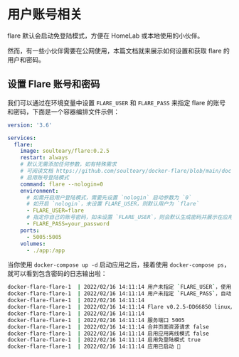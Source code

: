 # 用户账号相关

flare 默认会启动免登陆模式，方便在 HomeLab 或本地使用的小伙伴。

然而，有一些小伙伴需要在公网使用，本篇文档就来展示如何设置和获取 flare 的用户和密码。

## 设置 Flare 账号和密码

我们可以通过在环境变量中设置 `FLARE_USER` 和 `FLARE_PASS` 来指定 flare 的账号和密码，下面是一个容器编排文件示例：

```yaml
version: '3.6'

services:
  flare:
    image: soulteary/flare:0.2.5
    restart: always
    # 默认无需添加任何参数，如有特殊需求
    # 可阅读文档 https://github.com/soulteary/docker-flare/blob/main/docs/advanced-startup.md
    # 启用账号登陆模式
    command: flare --nologin=0
    environment:
      # 如需开启用户登陆模式，需要先设置 `nologin` 启动参数为 `0`
      # 如开启 `nologin`，未设置 FLARE_USER，则默认用户为 `flare`
      - FLARE_USER=flare
      # 指定你自己的账号密码，如未设置 `FLARE_USER`，则会默认生成密码并展示在应用启动日志中
      - FLARE_PASS=your_password
    ports:
      - 5005:5005
    volumes:
      - ./app:/app
```

当你使用 `docker-compose up -d` 启动应用之后，接着使用 `docker-compose ps`，就可以看到包含密码的日志输出啦：

```bash
docker-flare-flare-1  | 2022/02/16 14:11:14 用户未指定 `FLARE_USER`，使用默认用户名 flare
docker-flare-flare-1  | 2022/02/16 14:11:14 用户未指定 `FLARE_PASS`，自动生成应用密码 7fc0e7cbc1356c93
docker-flare-flare-1  | 2022/02/16 14:11:14 
docker-flare-flare-1  | 2022/02/16 14:11:14 Flare v0.2.5-DD66850 linux/amd64 BuildDate=2022-02-16T13:36:31+0800
docker-flare-flare-1  | 2022/02/16 14:11:14 
docker-flare-flare-1  | 2022/02/16 14:11:14 服务端口 5005
docker-flare-flare-1  | 2022/02/16 14:11:14 合并页面资源请求 false
docker-flare-flare-1  | 2022/02/16 14:11:14 启用应用离线模式 false
docker-flare-flare-1  | 2022/02/16 14:11:14 启用免登陆模式 true
docker-flare-flare-1  | 2022/02/16 14:11:14 应用已启动 🚀
```